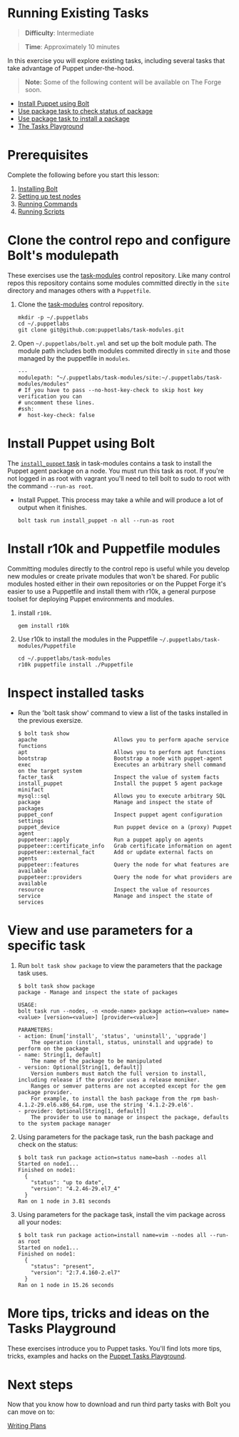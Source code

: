 # Running Existing Tasks

> **Difficulty**: Intermediate

> **Time**: Approximately 10 minutes

In this exercise you will explore existing tasks, including several tasks that take advantage of Puppet under-the-hood.

> **Note:** Some of the following content will be available on The Forge soon.

- [Install Puppet using Bolt](#install-puppet-using-bolt)
- [Use package task to check status of package](#use-package-task-to-check-status-of-package)
- [Use package task to install a package](#use-package-task-to-install-a-package)
- [The Tasks Playground](#more-tips-tricks-and-ideas-on-the-tasks-playground)

# Prerequisites
Complete the following before you start this lesson:

1. [Installing Bolt](../1-installing-bolt)
1. [Setting up test nodes](../2-acquiring-nodes)
1. [Running Commands](../3-running-commands)
1. [Running Scripts](../4-running-scripts)


# Clone the control repo and configure Bolt's modulepath

These exercises use the [task-modules](https://github.com/puppetlabs/task-modules) control repository. Like many control repos this repository contains some modules committed directly in the `site` directory and manages others with a `Puppetfile`.

1. Clone the [task-modules](https://github.com/puppetlabs/task-modules) control repository.

    ```
    mkdir -p ~/.puppetlabs
    cd ~/.puppetlabs
    git clone git@github.com:puppetlabs/task-modules.git
    ```

2. Open `~/.puppetlabs/bolt.yml` and set up the bolt module path. The module path includes both modules commited directly in `site` and those managed by the puppetfile in `modules`.

    ```
    ---
    modulepath: "~/.puppetlabs/task-modules/site:~/.puppetlabs/task-modules/modules"
    # If you have to pass --no-host-key-check to skip host key verification you can
    # uncomment these lines.
    #ssh:
    #  host-key-check: false
    ```

# Install Puppet using Bolt

The [`install_puppet` task](https://github.com/puppetlabs/task-modules/blob/master/site/install_puppet/tasks/init.sh) in task-modules contains a task to install the Puppet agent package on a node. You must run this task as root. If you're not logged in as root with vagrant you'll need to tell bolt to sudo to root with the command `--run-as root`.


- Install Puppet. This process may take a while and will produce a lot of output when it finishes.
    ```
    bolt task run install_puppet -n all --run-as root
    ```
 

# Install r10k and Puppetfile modules

Committing modules directly to the control repo is useful while you develop new modules or create private modules that won't be shared. For public modules hosted either in their own repositories or on the Puppet Forge it's easier to use a Puppetfile and install them with r10k, a general purpose toolset for deploying Puppet environments and modules. 

1. install `r10k`.

    ```
    gem install r10k
    ```

2. Use r10k to install the modules in the Puppetfile `~/.puppetlabs/task-modules/Puppetfile`

    ```
    cd ~/.puppetlabs/task-modules
    r10k puppetfile install ./Puppetfile
    ```

# Inspect installed tasks

- Run the 'bolt task show' command to view a list of the tasks installed in the previous exersize.

    ```
    $ bolt task show
    apache                        Allows you to perform apache service functions
    apt                           Allows you to perform apt functions
    bootstrap                     Bootstrap a node with puppet-agent
    exec                          Executes an arbitrary shell command on the target system
    facter_task                   Inspect the value of system facts
    install_puppet                Install the puppet 5 agent package
    minifact
    mysql::sql                    Allows you to execute arbitrary SQL
    package                       Manage and inspect the state of packages
    puppet_conf                   Inspect puppet agent configuration settings
    puppet_device                 Run puppet device on a (proxy) Puppet agent
    puppeteer::apply              Run a puppet apply on agents
    puppeteer::certificate_info   Grab certificate information on agent
    puppeteer::external_fact      Add or update external facts on agents
    puppeteer::features           Query the node for what features are available
    puppeteer::providers          Query the node for what providers are available
    resource                      Inspect the value of resources
    service                       Manage and inspect the state of services
    
    ```

        
# View and use parameters for a specific task

1. Run `bolt task show package` to view the parameters that the package task uses. 

    ```
    $ bolt task show package
    package - Manage and inspect the state of packages
    
    USAGE:
    bolt task run --nodes, -n <node-name> package action=<value> name=<value> [version=<value>] [provider=<value>]
    
    PARAMETERS:
    - action: Enum['install', 'status', 'uninstall', 'upgrade']
        The operation (install, status, uninstall and upgrade) to perform on the package
    - name: String[1, default]
        The name of the package to be manipulated
    - version: Optional[String[1, default]]
        Version numbers must match the full version to install, including release if the provider uses a release moniker.
        Ranges or semver patterns are not accepted except for the gem package provider.
        For example, to install the bash package from the rpm bash-4.1.2-29.el6.x86_64.rpm, use the string '4.1.2-29.el6'.
    - provider: Optional[String[1, default]]
        The provider to use to manage or inspect the package, defaults to the system package manager
    ```
2.  Using parameters for the package task, run the bash package and check on the status:

    ```
    $ bolt task run package action=status name=bash --nodes all
    Started on node1...
    Finished on node1:
      {
        "status": "up to date",
        "version": "4.2.46-29.el7_4"
      }
    Ran on 1 node in 3.81 seconds
    ```
3.  Using parameters for the package task, install the vim package across all your nodes:

    ```
    $ bolt task run package action=install name=vim --nodes all --run-as root
    Started on node1...
    Finished on node1:
      {
        "status": "present",
        "version": "2:7.4.160-2.el7"
      }
    Ran on 1 node in 15.26 seconds
    ```

# More tips, tricks and ideas on the Tasks Playground

These exercises introduce you to Puppet tasks. You'll find lots more tips, tricks, examples and hacks on the [Puppet Tasks Playground](https://github.com/puppetlabs/tasks-playground).

# Next steps

Now that you know how to download and run third party tasks with Bolt you can move on to:

[Writing Plans](../7-writing-plans)
